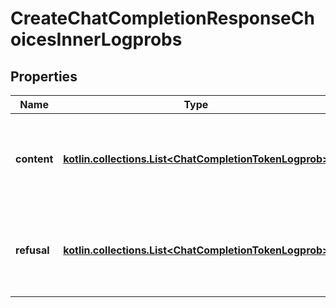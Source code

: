 
# CreateChatCompletionResponseChoicesInnerLogprobs

## Properties
| Name | Type | Description | Notes |
| ------------ | ------------- | ------------- | ------------- |
| **content** | [**kotlin.collections.List&lt;ChatCompletionTokenLogprob&gt;**](ChatCompletionTokenLogprob.md) | A list of message content tokens with log probability information. |  |
| **refusal** | [**kotlin.collections.List&lt;ChatCompletionTokenLogprob&gt;**](ChatCompletionTokenLogprob.md) | A list of message refusal tokens with log probability information. |  |



